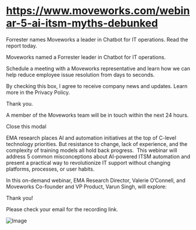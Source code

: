 # https://www.moveworks.com/webinar-5-ai-itsm-myths-debunked

Forrester names Moveworks a leader in Chatbot for IT operations. Read the report today.

Moveworks named a Forrester leader in Chatbot for IT operations. 

Schedule a meeting with a Moveworks representative and learn how we can help reduce employee issue resolution from days to seconds.

By checking this box, I agree to receive company news and updates. Learn more in the Privacy Policy.

Thank you.

A member of the Moveworks team will be in touch within the next 24 hours.



  Close this modal
  


EMA research places AI and automation initiatives at the top of C-level technology priorities. But resistance to change, lack of experience, and the complexity of training models all hold back progress.  This webinar will address 5 common misconceptions about AI-powered ITSM automation and present a practical way to revolutionize IT support without changing platforms, processes, or user habits. 

In this on-demand webinar, EMA Research Director, Valerie O’Connell, and Moveworks Co-founder and VP Product, Varun Singh, will explore:

Thank you! 

Please check your email for the recording link.



![Image](https://www.moveworks.com/hubfs/img/site/qr-demo.png)
